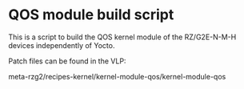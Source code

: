 # QOS module build script

This is a script to build the QOS kernel module of the RZ/G2E-N-M-H devices independently of Yocto.

Patch files can be found in the VLP:

 meta-rzg2/recipes-kernel/kernel-module-qos/kernel-module-qos
